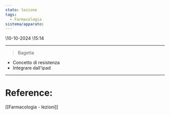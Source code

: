 ```yaml
---
stato: lezione
tags:
  - Farmacologia
sistema/apparato:
---
```

\10-10-2024 \15:14

--- 

> Bagetta



- Concetto di resistenza
- Integrare dall'ipad













--- 
# Reference:
[[Farmacologia - lezioni]]